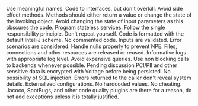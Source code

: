 Use meaningful names. 
Code to interfaces, but don't overkill. 
Avoid side effect methods. Methods should either return a value or change the state of the invoking object. Avoid changing the state of input parameters as this obscures the code.
Program stateless services.
Follow the single responsibility principle.
Don't repeat yourself.
Code is formatted with the default IntelliJ scheme.
No commented code.
Inputs are validated.
Error scenarios are considered.
Handle nulls properly to prevent NPE.
Files, connections and other resources are released or reused.
Informative logs with appropriate log level.
Avoid expensive queries.
Use non blocking calls to backends whenever possible. Pending discussion
PCI/PII and other sensitive data is encrypted with Voltage before being persisted.
No possibility of SQL injection.
Errors returned to the caller don't reveal system details.
Externalized configurations. No hardcoded values.
No cheating. Jacoco, SpotBugs, and other code quality plugins are there for a reason, do not add exceptions unless it is totally justified.
